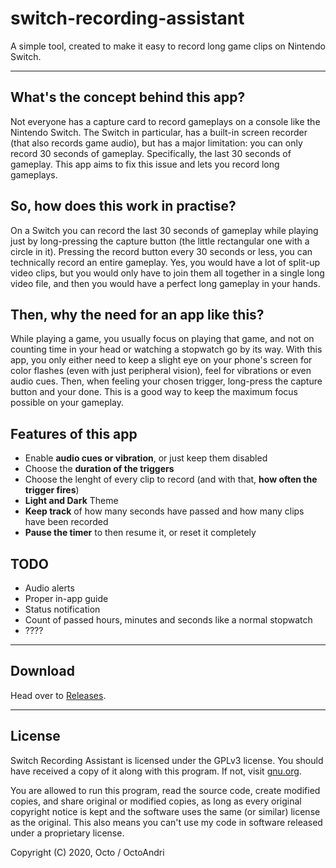 # switch-recording-assistant

A simple tool, created to make it easy to record long game clips on Nintendo Switch.


---

## What's the concept behind this app?
Not everyone has a capture card to record gameplays on a console like the Nintendo Switch. The Switch in particular, has a built-in screen recorder (that also records game audio), but has a major limitation: you can only record 30 seconds of gameplay. Specifically, the last 30 seconds of gameplay. This app aims to fix this issue and lets you record long gameplays.

## So, how does this work in practise?
On a Switch you can record the last 30 seconds of gameplay while playing just by long-pressing the capture button (the little rectangular one with a circle in it). Pressing the record button every 30 seconds or less, you can technically record an entire gameplay. Yes, you would have a lot of split-up video clips, but you would only have to join them all together in a single long video file, and then you would have a perfect long gameplay in your hands.

## Then, why the need for an app like this?
While playing a game, you usually focus on playing that game, and not on counting time in your head or watching a stopwatch go by its way. With this app, you only either need to keep a slight eye on your phone's screen for color flashes (even with just peripheral vision), feel for vibrations or even audio cues. Then, when feeling your chosen trigger, long-press the capture button and your done. This is a good way to keep the maximum focus possible on your gameplay.

## Features of this app
* Enable **audio cues or vibration**, or just keep them disabled
* Choose the **duration of the triggers**
* Choose the lenght of every clip to record (and with that, **how often the trigger fires**)
* **Light and Dark** Theme
* **Keep track** of how many seconds have passed and how many clips have been recorded
* **Pause the timer** to then resume it, or reset it completely

## TODO
* Audio alerts
* Proper in-app guide
* Status notification
* Count of passed hours, minutes and seconds like a normal stopwatch
* ????

---

## Download
Head over to [Releases](https://github.com/andrigamerita/switch-recording-assistant/releases).

---

## License
Switch Recording Assistant is licensed under the GPLv3 license. You should have received a copy of it along with this program. If not, visit [gnu.org](https://www.gnu.org/licenses/gpl-3.0.en.html).

You are allowed to run this program, read the source code, create modified copies, and share original or modified copies, as long as every original copyright notice is kept and the software uses the same (or similar) license as the original. This also means you can't use my code in software released under a proprietary license.

Copyright (C) 2020, Octo / OctoAndri